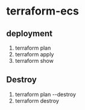 # terraform-ecs

## deployment
1. terraform plan
2. terraform apply
3. terraform show

## Destroy
1. terraform plan --destroy
2. terraform destroy
